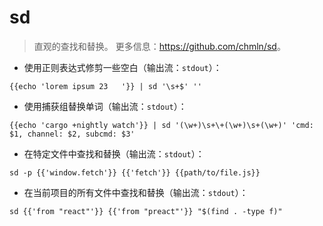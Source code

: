 # sd

> 直观的查找和替换。
> 更多信息：<https://github.com/chmln/sd>。

- 使用正则表达式修剪一些空白（输出流：`stdout`）：

`{{echo 'lorem ipsum 23   '}} | sd '\s+$' ''`

- 使用捕获组替换单词（输出流：`stdout`）：

`{{echo 'cargo +nightly watch'}} | sd '(\w+)\s+\+(\w+)\s+(\w+)' 'cmd: $1, channel: $2, subcmd: $3'`

- 在特定文件中查找和替换（输出流：`stdout`）：

`sd -p {{'window.fetch'}} {{'fetch'}} {{path/to/file.js}}`

- 在当前项目的所有文件中查找和替换（输出流：`stdout`）：

`sd {{'from "react"'}} {{'from "preact"'}} "$(find . -type f)"`